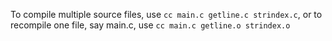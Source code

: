 To compile multiple source files, use `cc main.c getline.c strindex.c`, or to recompile one file, 
say main.c, use `cc main.c getline.o strindex.o`